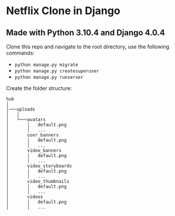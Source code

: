 # Netflix Clone in Django
## Made with Python 3.10.4 and Django 4.0.4


Clone this repo and navigate to the root directory, use the following commands:

- `python manage.py migrate`
- `python manage.py createsuperuser`
- `python manage.py runserver`

Create the folder structure:
```
hub
│
│───uploads
│   │
│   └───avatars
│       │   default.png
│       │   ...
│       user_banners
│       │   default.png
│       │   ...
│       video_banners
│       │   default.png
│       │   ...
│       video_storyboards
│       │   default.png
│       │   ...
│       video_thumbnails
│       │   default.png
│       │   ...
│       videos
│       │   default.png
│       │   ...
```